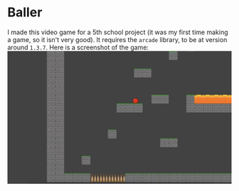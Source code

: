 # Baller
I made this video game for a 5th school project (it was my first time making a game, so it isn't very good). It requires the `arcade` library, to be at version around `1.3.7`. Here is a screenshot of the game:
![Screenshot of Baller](baller_screenshot.png)
